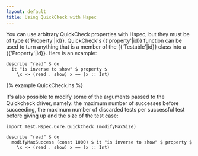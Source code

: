 ```yaml
---
layout: default
title: Using QuickCheck with Hspec
---
```


You can use arbitrary QuickCheck properties with Hspec, but they must be of
type {{'Property'|id}}.  QuickCheck's {{'property'|id}} function can be used to
turn anything that is a member of the {{'Testable'|id}} class into a
{{'Property'|id}}.  Here is an example:

```hspec
describe "read" $ do
  it "is inverse to show" $ property $
    \x -> (read . show) x == (x :: Int)
```

{% example QuickCheck.hs %}

It's also possible to modify some of the arguments passed to the Quickcheck
driver, namely: the maximum number of successes before succeeding, the maximum
number of discarded tests per successful test before giving up and the size of
the test case:

```hspec
import Test.Hspec.Core.QuickCheck (modifyMaxSize)

describe "read" $ do
  modifyMaxSuccess (const 1000) $ it "is inverse to show" $ property $
    \x -> (read . show) x == (x :: Int)
```
